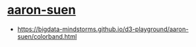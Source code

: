 # [aaron-suen](https://github.com/aaron-suen)

- https://bigdata-mindstorms.github.io/d3-playground/aaron-suen/colorband.html
